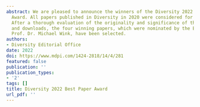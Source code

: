 ```yaml
---
abstract: We are pleased to announce the winners of the Diversity 2022 Best Paper
  Award. All papers published in Diversity in 2020 were considered for the award.
  After a thorough evaluation of the originality and significance of the papers, citations,
  and downloads, the four winning papers, which were nominated by the Editor-in-Chief,
  Prof. Dr. Michael Wink, have been selected.
authors:
- Diversity Editorial Office
date: 2022
doi: https://www.mdpi.com/1424-2818/14/4/281
featured: false
publication: ''
publication_types:
- '2'
tags: []
title: Diversity 2022 Best Paper Award
url_pdf: ''
---
```


